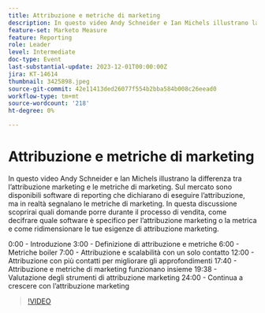 ```yaml
---
title: Attribuzione e metriche di marketing
description: In questo video Andy Schneider e Ian Michels illustrano la differenza tra l’attribuzione marketing e le metriche di marketing. Sul mercato sono disponibili software di reporting che dichiarano di eseguire l’attribuzione, ma in realtà segnalano le metriche di marketing. In questa discussione scoprirai quali domande porre durante il processo di vendita, come decifrare quale software è specifico per l’attribuzione marketing o la metrica e come ridimensionare le tue esigenze di attribuzione marketing.0:00 - Intros3:00 - Definizione dell’attribuzione e delle metriche6:00 - Metriche boiler7:00 - Attribuzione a singolo contatto e scalabilità a multi-touch12:00 - L’attribuzione a più contatti migliora le informazioni17:40 - L’attribuzione marketing e le metriche interagiscono19:38 - Definizione degli strumenti di attribuzione marketing24:00 Continua a crescere con l’attribuzione marketing
feature-set: Marketo Measure
feature: Reporting
role: Leader
level: Intermediate
doc-type: Event
last-substantial-update: 2023-12-01T00:00:00Z
jira: KT-14614
thumbnail: 3425898.jpeg
source-git-commit: 42e11413ded26077f554b2bba584b008c26eead0
workflow-type: tm+mt
source-wordcount: '218'
ht-degree: 0%

---
```



# Attribuzione e metriche di marketing

In questo video Andy Schneider e Ian Michels illustrano la differenza tra l’attribuzione marketing e le metriche di marketing. Sul mercato sono disponibili software di reporting che dichiarano di eseguire l’attribuzione, ma in realtà segnalano le metriche di marketing. In questa discussione scoprirai quali domande porre durante il processo di vendita, come decifrare quale software è specifico per l’attribuzione marketing o la metrica e come ridimensionare le tue esigenze di attribuzione marketing.

0:00 - Introduzione 3:00 - Definizione di attribuzione e metriche 6:00 - Metriche boiler 7:00 - Attribuzione e scalabilità con un solo contatto 12:00 - Attribuzione con più contatti per migliorare gli approfondimenti 17:40 - Attribuzione e metriche di marketing funzionano insieme 19:38 - Valutazione degli strumenti di attribuzione marketing 24:00 - Continua a crescere con l’attribuzione marketing

>[!VIDEO](https://video.tv.adobe.com/v/3425898/?learn=on)
